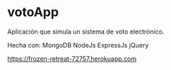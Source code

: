 # votoApp
Aplicación que simula un sistema de voto electrónico.

Hecha con:
MongoDB
NodeJs
ExpressJs
jQuery


https://frozen-retreat-72757.herokuapp.com
